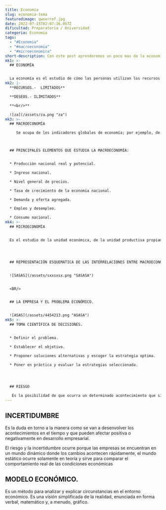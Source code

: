 ```yaml
---
title: Economía
slug: economia-tema
featuredimage: qweerref.jpg
date: 2022-07-15T02:07:36.057Z
dificultad: Preparatoria / Universidad
categoria: Economia
tags:
  - "#Economia"
  - "#macroeconomia"
  - "#microeconomica"
short-description: Con este post aprenderemos un poco mas de la economía
mk1: >-
  ## ECONOMÍA


  La economía es el estudio de cómo las personas utilizan los recursos para satisfacer sus necesidades y deseos. Implica tomar decisiones sobre qué producir, cómo producirlo y quién se queda con el producto. La economía examina cómo las personas utilizan los recursos escasos para satisfacer sus deseos. También estudia cómo estas elecciones afectan a la producción y distribución de bienes y servicios en una economía. Hay dos ramas principales de la economía: la microeconomía y la macroeconomía. La microeconomía se centra en las unidades económicas individuales, como los hogares y las empresas, y en cómo toman sus decisiones. La macroeconomía estudia la economía en su conjunto, incluyendo cuestiones como la inflación, el desempleo y el crecimiento económico.
mk2: |-
  **RECURSOS.-  LIMITADOS**

  **DESEOS.- ILIMITADOS**

  **<br/>**

  ![za](/assets/za.png "za")
mk3: >-
  ## MACROECONOMÍA

     Se ocupa de los indicadores globales de economía; por ejemplo, de la producción total, empleo total y el nivel general de precios. Es el estudio económico de una región, de un país, e incluso del mundo.



  ## PRINCIPALES ELEMENTOS QUE ESTUDIA LA MACROECONOMÌA:


  * Producción nacional real y potencial.

  * Ingreso nacional.

  * Nivel general de precios.

  * Tasa de crecimiento de la economía nacional.

  * Demanda y oferta agregada.

  * Empleo y desempleo.

  * Consumo nacional.
mk4: >-
  ## MICROECONOMÍA


  Es el estudio de la unidad económica, de la unidad productiva propiamente dicha y del comportamiento del consumidor individual. Muchos autores llaman a la microeconomía, economía de la empresa.




  ## REPRESENTACIÓN ESQUEMATICA DE LAS INTERRELACIONES ENTRE MACROECONOMÍA Y MICROECONOMÍA


  ![SASAS](/assets/sxxsxsx.png "SASASA")


  <BR/>


  ## LA EMPRESA Y EL PROBLEMA ECONÓMICO.


  ![ASAS](/assets/4454213.png "ASASA")
mk5: >-
  ## TOMA CIENTÍFICA DE DECISIONES.


  * Definir el problema.

  * Establecer el objetivo.

  * Proponer soluciones alternativas y escoger la estrategia optima.

  * Poner en práctica y evaluar la estrategias seleccionada.




  ## RIESGO

   Es la posibilidad de que ocurra un determinado acontecimiento que signifique un peligro, un contratiempo o un daño que perjudique la buena marcha de la organización.
---
```

## INCERTIDUMBRE

 Es la duda en torno a la manera como se van a desenvolver los acontecimientos en el tiempo y que pueden afectar positiva o negativamente en desarrollo empresarial.



El riesgo y la incertidumbre ocurre porque las empresas se encuentran en un mundo dinámico donde los cambios acontecen rápidamente, el mundo estático ocurre solamente en teoría y sirve para comparar el comportamiento real de las condiciones económicas



## MODELO ECONÓMICO.

Es un método para analizar y explicar circunstancias en el entorno económico. Es una visión simplificada de la realidad, enunciada en forma verbal, matemático y, a menudo, gráfico.